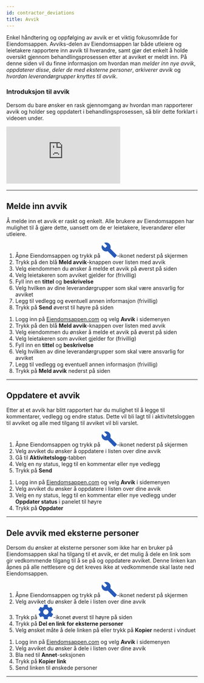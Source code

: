 ```yaml
---
id: contractor_deviations
title: Avvik
---
```


Enkel håndtering og oppfølging av avvik er et viktig fokusområde for Eiendomsappen. Avviks-delen av Eiendomsappen lar både utleiere og leietakere rapportere inn avvik til hverandre, samt gjør det enkelt å holde oversikt gjennom behandlingsprosessen etter at avviket er meldt inn. På denne siden vil du finne informasjon om hvordan man _melder inn nye avvik_, _oppdaterer disse_, _deler de med eksterne personer_, _arkiverer avvik_ og _hvordan leverandørgrupper knyttes til avvik_.

### Introduksjon til avvik

Dersom du bare ønsker en rask gjennomgang av hvordan man rapporterer avvik og holder seg oppdatert i behandlingsprosessen, så blir dette forklart i videoen under.

<iframe src='https://www.youtube.com/embed/pCLp9MF-8-M'
    frameBorder='0'
    allow='autoplay; encrypted-media'
    allowFullScreen
    title='video'> </iframe>



--- 



## Melde inn avvik
Å melde inn et avvik er raskt og enkelt. Alle brukere av Eiendomsappen har mulighet til å gjøre dette, uansett om de er leietakere, leverandører eller utleiere.

<!--DOCUSAURUS_CODE_TABS-->
<!--Mobil-->
1. Åpne Eiendomsappen og trykk på ![Avvik](assets/tab_deviations.png)-ikonet nederst på skjermen
1. Trykk på den blå **Meld avvik**-knappen over listen med avvik
1. Velg eiendommen du ønsker å melde et avvik på øverst på siden
1. Velg leietakeren som avviket gjelder for (frivillig)
1. Fyll inn en **tittel** og **beskrivelse**
1. Velg hvilken av dine leverandørgrupper som skal være ansvarlig for avviket
1. Legg til vedlegg og eventuell annen informasjon (frivillig)
1. Trykk på **Send** øverst til høyre på siden
<!--Web-->
1. Logg inn på [Eiendomsappen.com](https://eiendomsappen.com/dashboard) og velg **Avvik** i sidemenyen
1. Trykk på den blå **Meld avvik**-knappen over listen med avvik
1. Velg eiendommen du ønsker å melde et avvik på øverst på siden
1. Velg leietakeren som avviket gjelder for (frivillig)
1. Fyll inn en **tittel** og **beskrivelse**
1. Velg hvilken av dine leverandørgrupper som skal være ansvarlig for avviket
1. Legg til vedlegg og eventuell annen informasjon (frivillig)
1. Trykk på **Meld avvik** nederst på siden
<!--END_DOCUSAURUS_CODE_TABS-->



---



## Oppdatere et avvik
Etter at et avvik har blitt rapportert har du mulighet til å legge til kommentarer, vedlegg og endre status. Dette vil bli lagt til i aktivitetsloggen til avviket og alle med tilgang til avviket vil bli varslet. 

<!--DOCUSAURUS_CODE_TABS-->
<!--Mobil-->
1. Åpne Eiendomsappen og trykk på ![Avvik](assets/tab_deviations.png)-ikonet nederst på skjermen
1. Velg avviket du ønsker å oppdatere i listen over dine avvik
1. Gå til **Aktivitetslogg**-tabben
1. Velg en ny status, legg til en kommentar eller nye vedlegg 
1. Trykk på **Send**
<!--Web-->
1. Logg inn på [Eiendomsappen.com](https://eiendomsappen.com/dashboard) og velg **Avvik** i sidemenyen
1. Velg avviket du ønsker å oppdatere i listen over dine avvik
1. Velg en ny status, legg til en kommentar eller nye vedlegg under **Oppdater status** i panelet til høyre
1. Trykk på **Oppdater**
<!--END_DOCUSAURUS_CODE_TABS-->



---



## Dele avvik med eksterne personer
Dersom du ønsker at eksterne personer som ikke har en bruker på Eiendomsappen skal ha tilgang til et avvik, er det mulig å dele en link som gir vedkommende tilgang til å se på og oppdatere avviket. Denne linken kan åpnes på alle nettlesere og det kreves ikke at vedkommende skal laste ned Eiendomsappen.

<!--DOCUSAURUS_CODE_TABS-->
<!--Mobil-->
1. Åpne Eiendomsappen og trykk på ![Avvik](assets/tab_deviations.png)-ikonet nederst på skjermen
1. Velg avviket du ønsker å dele i listen over dine avvik
1. Trykk på ![Tannhjul](assets/gear.png)-ikonet øverst til høyre på siden
1. Trykk på **Del en link for eksterne personer**
1. Velg ønsket måte å dele linken på eller trykk på **Kopier** nederst i vinduet
<!--Web-->
1. Logg inn på [Eiendomsappen.com](https://eiendomsappen.com/dashboard) og velg **Avvik** i sidemenyen
1. Velg avviket du ønsker å dele i listen over dine avvik
1. Bla ned til **Annet**-seksjonen
1. Trykk på **Kopier link**
1. Send linken til ønskede personer
<!--END_DOCUSAURUS_CODE_TABS-->



---
